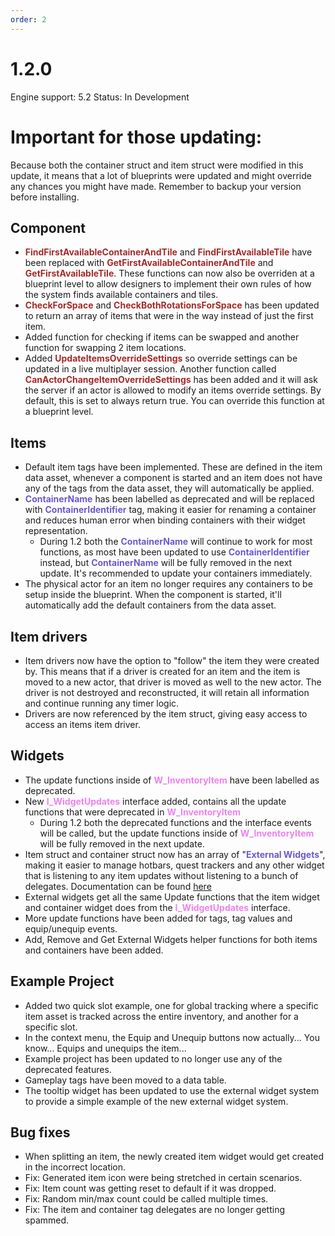 ```yaml
---
order: 2
---
```

# 1.2.0
Engine support: 5.2
Status: In Development

# Important for those updating:
Because both the container struct and item struct were modified in this update, it means that a lot of blueprints were updated and might override any chances you might have made. Remember to backup your version before installing.

## Component
- <span style="color:brown">**FindFirstAvailableContainerAndTile**</span> and <span style="color:brown">**FindFirstAvailableTile**</span> have been replaced with <span style="color:brown">**GetFirstAvailableContainerAndTile**</span> and <span style="color:brown">**GetFirstAvailableTile**</span>. These functions can now also be overriden at a blueprint level to allow designers to implement their own rules of how the system finds available containers and tiles.
- <span style="color:brown">**CheckForSpace**</span> and <span style="color:brown">**CheckBothRotationsForSpace**</span> has been updated to return an array of items that were in the way instead of just the first item.
- Added function for checking if items can be swapped and another function for swapping 2 item locations.
- Added <span style="color:brown">**UpdateItemsOverrideSettings**</span> so override settings can be updated in a live multiplayer session. Another function called <span style="color:brown">**CanActorChangeItemOverrideSettings**</span> has been added and it will ask the server if an actor is allowed to modify an items override settings. By default, this is set to always return true. You can override this function at a blueprint level.

## Items
- Default item tags have been implemented. These are defined in the item data asset, whenever a component is started and an item does not have any of the tags from the data asset, they will automatically be applied.
- <span style="color:slateblue">**ContainerName**</span> has been labelled as deprecated and will be replaced with  <span style="color:slateblue">**ContainerIdentifier**</span> tag, making it easier for renaming a container and reduces human error when binding containers with their widget representation.
    - During 1.2 both the <span style="color:slateblue">**ContainerName**</span> will continue to work for most functions, as most have been updated to use <span style="color:slateblue">**ContainerIdentifier**</span> instead, but <span style="color:slateblue">**ContainerName**</span> will be fully removed in the next update. It's recommended to update your containers immediately.
- The physical actor for an item no longer requires any containers to be setup inside the blueprint. When the component is started, it'll automatically add the default containers from the data asset.

## Item drivers
- Item drivers now have the option to "follow" the item they were created by. This means that if a driver is created for an item and the item is moved to a new actor, that driver is moved as well to the new actor. The driver is not destroyed and reconstructed, it will retain all information and continue running any timer logic.
- Drivers are now referenced by the item struct, giving easy access to access an items item driver.

## Widgets
- The update functions inside of <span style="color:violet">**W_InventoryItem**</span> have been labelled as deprecated.
- New <span style="color:violet">**I_WidgetUpdates**</span> interface added, contains all the update functions that were deprecated in <span style="color:violet">**W_InventoryItem**</span>
    - During 1.2 both the deprecated functions and the interface events will be called, but the update functions inside of <span style="color:violet">**W_InventoryItem**</span> will be fully removed in the next update.
- Item struct and container struct now has an array of "<span style="color:slateblue">**External Widgets**</span>", making it easier to manage hotbars, quest trackers and any other widget that is listening to any item updates without listening to a bunch of delegates. Documentation can be found [here](https://inventoryframework.github.io/workinginthesystem/externalwidgets/)
- External widgets get all the same Update functions that the item widget and container widget does from the <span style="color:violet">**I_WidgetUpdates**</span> interface.
- More update functions have been added for tags, tag values and equip/unequip events.
- Add, Remove and Get External Widgets helper functions for both items and containers have been added.

## Example Project
- Added two quick slot example, one for global tracking where a specific item asset is tracked across the entire inventory, and another for a specific slot.
- In the context menu, the Equip and Unequip buttons now actually... You know... Equips and unequips the item...
- Example project has been updated to no longer use any of the deprecated features.
- Gameplay tags have been moved to a data table.
- The tooltip widget has been updated to use the external widget system to provide a simple example of the new external widget system.

## Bug fixes
- When splitting an item, the newly created item widget would get created in the incorrect location.
- Fix: Generated item icon were being stretched in certain scenarios.
- Fix: Item count was getting reset to default if it was dropped.
- Fix: Random min/max count could be called multiple times.
- Fix: The item and container tag delegates are no longer getting spammed.